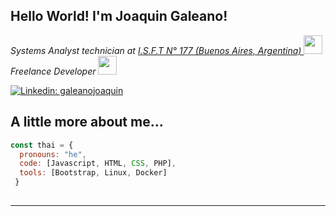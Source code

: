  

<h2> Hello World! I'm Joaquin Galeano! </h2>
<p><em>Systems Analyst technician at  <a href="http://www.isft177.com">I.S.F.T N° 177 (Buenos Aires, Argentina) </a><img src="https://media.giphy.com/media/fYSnHlufseco8Fh93Z/giphy.gif" width="30"></br>Freelance Developer <img src="https://media.giphy.com/media/WUlplcMpOCEmTGBtBW/giphy.gif" width="30"> 
</em></p>

 
[![Linkedin: galeanojoaquin](https://img.shields.io/badge/-JoaquinGaleano-blue?style=flat-square&logo=Linkedin&logoColor=white&link=https://www.linkedin.com/in/joaquin-galeano-b1a091120/)](https://www.linkedin.com/in/joaquin-galeano-b1a091120/)
 


## A little more about me...  

```javascript
const thai = {
  pronouns: "he",
  code: [Javascript, HTML, CSS, PHP],
  tools: [Bootstrap, Linux, Docker]
 }
 
```

 

---

<!--
**galeanojoaquin/galeanojoaquin** is a ✨ _special_ ✨ repository because its `README.md` (this file) appears on your GitHub profile.

Here are some ideas to get you started:

- 🔭 I’m currently working on ...
- 🌱 I’m currently learning ReactJS and  NodeJS...
- 👯 I’m looking to collaborate on a company ...
- 🤔 I’m looking for help with ...
- 💬 Ask me about ...
- 📫 How to reach me: ...
- 😄 Pronouns: ...
- ⚡ Fun fact: ...
-->
